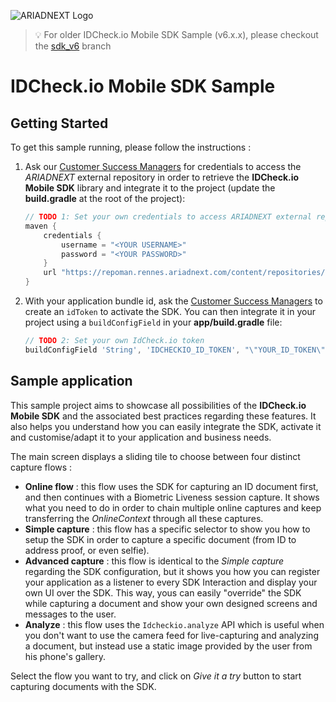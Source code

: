 ![ARIADNEXT Logo](img/logo.png)

> 💡 For older IDCheck.io Mobile SDK Sample (v6.x.x), please checkout the [sdk_v6](https://github.com/ariadnext/IDCHECK.IO_SDK-example-Android/tree/sdk_v6) branch

# IDCheck.io Mobile SDK Sample

## Getting Started

To get this sample running, please follow the instructions :

1. Ask our [Customer Success Managers](mailto:csm@ariadnext.com) for credentials to access the *ARIADNEXT* external repository in order to retrieve the **IDCheck.io Mobile SDK** library and integrate it to the project (update the **build.gradle** at the root of the project):

   ```groovy
   // TODO 1: Set your own credentials to access ARIADNEXT external repository in order to access SDK library download
   maven {
       credentials {
           username = "<YOUR USERNAME>"
           password = "<YOUR PASSWORD>"
       }
       url "https://repoman.rennes.ariadnext.com/content/repositories/com.ariadnext.idcheckio/"
   }
   ```

2. With your application bundle id, ask the [Customer Success Managers](mailto:csm@ariadnext.com) to create an `idToken` to activate the SDK. You can then integrate it in your project using a `buildConfigField` in your **app/build.gradle** file:

   ```groovy
   // TODO 2: Set your own IdCheck.io token
   buildConfigField 'String', 'IDCHECKIO_ID_TOKEN', "\"YOUR_ID_TOKEN\""
   ```

## Sample application

This sample project aims to showcase all possibilities of the **IDCheck.io Mobile SDK** and the associated best practices regarding these features. It also helps you understand how you can easily integrate the SDK, activate it and customise/adapt it to your application and business needs.

The main screen displays a sliding tile to choose between four distinct capture flows :
 - **Online flow** : this flow uses the SDK for capturing an ID document first, and then continues with a Biometric Liveness session capture. It shows what you need to do in order to chain multiple online captures and keep transferring the *OnlineContext* through all these captures.
 - **Simple capture** : this flow has a specific selector to show you how to setup the SDK in order to capture a specific document (from ID to address proof, or even selfie).
 - **Advanced capture** : this flow is identical to the *Simple capture* regarding the SDK configuration, but it shows you how you can register your application as a listener to every SDK Interaction and display your own UI over the SDK. This way, yous can easily "override" the SDK while capturing a document and show your own designed screens and messages to the user.
 - **Analyze** : this flow uses the `Idcheckio.analyze` API which is useful when you don't want to use the camera feed for live-capturing and analyzing a document, but instead use a static image provided by the user from his phone's gallery.

Select the flow you want to try, and click on *Give it a try* button to start capturing documents with the SDK.
